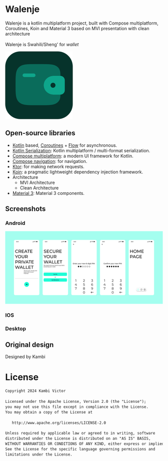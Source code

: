 # Walenje

Walenje is a kotlin multiplatform project, built with Compose multiplatform, Coroutines, Koin and Material 3 based on MVI presentation with clean architecture
<br>
<br>
Walenje is Swahili/Sheng' for *wallet*

![walenje](images/icon.svg)

## Open-source libraries
- [Kotlin](https://kotlinlang.org/) based, [Coroutines](https://github.com/Kotlin/kotlinx.coroutines) + [Flow](https://kotlin.github.io/kotlinx.coroutines/kotlinx-coroutines-core/kotlinx.coroutines.flow/) for asynchronous.
- [Kotlin Serialization](https://github.com/Kotlin/kotlinx.serialization): Kotlin multiplatform / multi-format serialization.
- [Compose multiplatform](https://github.com/JetBrains/compose-multiplatform): a modern UI framework for Kotlin.
- [Compose navigation](https://www.jetbrains.com/help/kotlin-multiplatform-dev/compose-navigation-routing.html): for navigation.
- [Ktor](https://github.com/ktorio/ktor): for making network requests.
- [Koin](https://github.com/InsertKoinIO/koin): a pragmatic lightweight dependency injection framework.
- Architecture
  - MVI Architecture
  - Clean Architecture
- [Material 3](https://m3.material.io/components): Material 3 components.

## Screenshots
### Android
![Screenshot showing user journey](images/journey.png "Screenshot showing user journey")

### IOS

### Desktop

## Original design

Designed by
Kambi

[//]: # (Adapted from [Walenje App design]&#40;&#41; by [Kambi]&#40;&#41;.)


# License
```xml
Copyright 2024 Kambi Victor

Licensed under the Apache License, Version 2.0 (the "License");
you may not use this file except in compliance with the License.
You may obtain a copy of the License at

   http://www.apache.org/licenses/LICENSE-2.0

Unless required by applicable law or agreed to in writing, software
distributed under the License is distributed on an "AS IS" BASIS,
WITHOUT WARRANTIES OR CONDITIONS OF ANY KIND, either express or implied.
See the License for the specific language governing permissions and
limitations under the License.
```